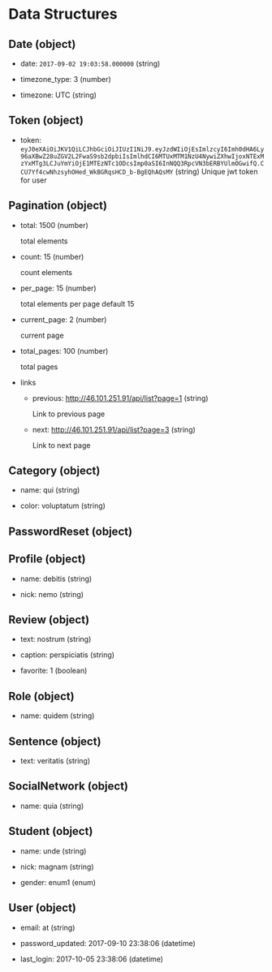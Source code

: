# Data Structures

## Date (object)

+ date: `2017-09-02 19:03:58.000000` (string)   

+ timezone_type: 3 (number)

+ timezone: UTC (string)

## Token (object)
+ token: `eyJ0eXAiOiJKV1QiLCJhbGciOiJIUzI1NiJ9.eyJzdWIiOjEsImlzcyI6Imh0dHA6Ly96aXBwZ28uZGV2L2FwaS9sb2dpbiIsImlhdCI6MTUxMTM1NzU4NywiZXhwIjoxNTExMzYxMTg3LCJuYmYiOjE1MTEzNTc1ODcsImp0aSI6InNQQ3RpcVN3bERBYUlmOGwifQ.CCU7Yf4cwNhzsyhOHed_WkBGRqsHCD_b-BgEQhAQsMY` (string)
   Unique jwt token for user   

## Pagination (object)

  + total: 1500 (number)

     total elements

  + count: 15 (number)

    count elements

  + per_page: 15 (number)

    total elements per page default 15

  + current_page: 2 (number)

    current page

  + total_pages: 100 (number)

    total pages

  + links
      + previous: http://46.101.251.91/api/list?page=1 (string)

        Link to previous page

      + next: http://46.101.251.91/api/list?page=3 (string)

        Link to next page

## Category (object)

+ name: qui (string)

+ color: voluptatum (string)



## PasswordReset (object)



## Profile (object)

+ name: debitis (string)

+ nick: nemo (string)



## Review (object)

+ text: nostrum (string)

+ caption: perspiciatis (string)

+ favorite: 1 (boolean)



## Role (object)

+ name: quidem (string)



## Sentence (object)

+ text: veritatis (string)



## SocialNetwork (object)

+ name: quia (string)



## Student (object)

+ name: unde (string)

+ nick: magnam (string)

+ gender: enum1 (enum)



## User (object)

+ email: at (string)

+ password_updated: 2017-09-10 23:38:06 (datetime)

+ last_login: 2017-10-05 23:38:06 (datetime)





